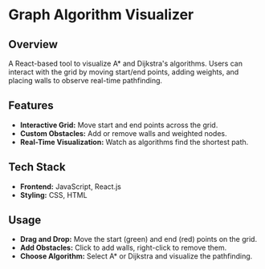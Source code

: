 # Graph Algorithm Visualizer

## Overview

A React-based tool to visualize A* and Dijkstra's algorithms. Users can interact with the grid by moving start/end points, adding weights, and placing walls to observe real-time pathfinding.

## Features

- **Interactive Grid:** Move start and end points across the grid.
- **Custom Obstacles:** Add or remove walls and weighted nodes.
- **Real-Time Visualization:** Watch as algorithms find the shortest path.

## Tech Stack

- **Frontend:** JavaScript, React.js
- **Styling:** CSS, HTML

## Usage

- **Drag and Drop:** Move the start (green) and end (red) points on the grid.
- **Add Obstacles:** Click to add walls, right-click to remove them.
- **Choose Algorithm:** Select A* or Dijkstra and visualize the pathfinding.
